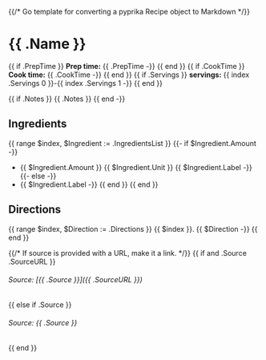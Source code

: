 {{/* Go template for converting a pyprika Recipe object to Markdown */}}
# {{ .Name }}

{{ if .PrepTime }}
**Prep time:** {{ .PrepTime -}}
{{ end }}
{{ if .CookTime }}
**Cook time:** {{ .CookTime -}}
{{ end }}
{{ if .Servings }}
**servings:** {{ index .Servings 0 }}-{{ index .Servings 1 -}}
{{ end }}

{{ if .Notes }}
{{ .Notes }}
{{ end -}}

## Ingredients

{{ range $index, $Ingredient := .IngredientsList }}
{{- if $Ingredient.Amount -}}
- {{ $Ingredient.Amount }} {{ $Ingredient.Unit }} {{ $Ingredient.Label -}}
{{- else -}}
- {{ $Ingredient.Label -}}
{{ end }}
{{ end }}

## Directions

{{ range $index, $Direction := .Directions }}
{{ $index }}.  {{ $Direction -}}
{{ end }}

{{/* If source is provided with a URL, make it a link. */}}
{{ if and .Source .SourceURL }}
###### Source: [{{ .Source }}]({{ .SourceURL }})
{{ else if .Source }}
###### Source: {{ .Source }}
{{ end }}
